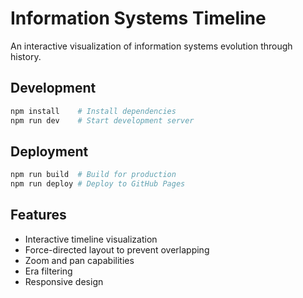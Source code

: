 # Information Systems Timeline

An interactive visualization of information systems evolution through history.

## Development

```bash
npm install    # Install dependencies
npm run dev    # Start development server
```

## Deployment

```bash
npm run build  # Build for production
npm run deploy # Deploy to GitHub Pages
```

## Features

- Interactive timeline visualization
- Force-directed layout to prevent overlapping
- Zoom and pan capabilities
- Era filtering
- Responsive design
